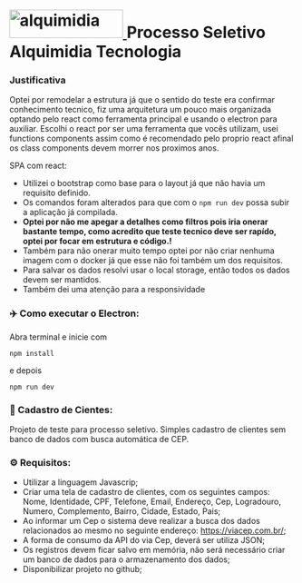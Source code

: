 
#  <a href="https://alquimidia.com.br/" target="_blank"> <img src="https://alquimidia.com.br/assets/images/logo-alquimidia.svg" alt="alquimidia" width="200" height="50"/> </a> Processo Seletivo Alquimidia Tecnologia

### Justificativa
Optei por remodelar a estrutura já que o sentido do teste era confirmar conhecimento tecnico, fiz uma arquitetura um pouco mais organizada optando pelo react como ferramenta principal e usando o electron para auxiliar. Escolhi o react por ser uma ferramenta que vocês utilizam, usei functions components assim como é recomendado pelo proprio react afinal os class components devem morrer nos proximos anos.

SPA com react: 
- Utilizei o bootstrap como base para o layout já que não havia um requisito definido.
- Os comandos foram alterados para que com o ```npm run dev``` possa subir a aplicação já compilada.
- <b>Optei por não me apegar a detalhes como filtros pois iria onerar bastante tempo, como acredito que teste tecnico deve ser rapído, optei por focar em estrutura e código.!</b>
- Também para não onerar muito tempo optei por não criar nenhuma imagem com o docker já que esse não foi também um dos requisitos.
- Para salvar os dados resolvi usar o local storage, então todos os dados devem ser mantidos.
- Também dei uma atenção para a responsividade

### ✈️ Como executar o Electron:

Abra terminal e inicie com

```
npm install
```
e depois 

```
npm run dev
```

### 📝 Cadastro de Cientes:

Projeto de teste para processo seletivo. Simples cadastro de clientes sem banco de dados com busca automática de CEP.

### ⚙️ Requisitos:

* Utilizar a linguagem Javascrip;
* Criar uma tela de cadastro de clientes, com os seguintes campos: Nome, Identidade, CPF, Telefone, Email, Endereço, Cep, Logradouro, Numero, Complemento, Bairro, Cidade, Estado, Pais;
* Ao informar um Cep o sistema deve realizar a busca dos dados relacionados ao mesmo no seguinte endereço: https://viacep.com.br/;
* A forma de consumo da API do via Cep, deverá ser utiliza JSON;
* Os registros devem ficar salvo em memória, não será necessário criar um banco de dados para o armazenamento dos dados;
* Disponibilizar projeto no github;
